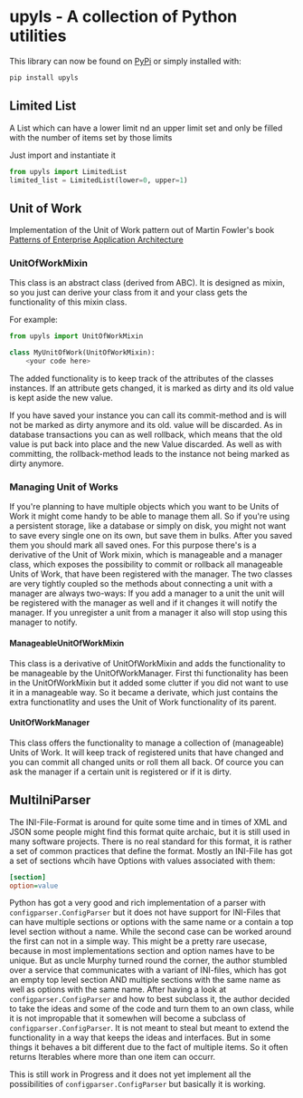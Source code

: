 # upyls - A collection of Python utilities

This library can now be found on [PyPi](https://pypi.org/project/upyls/)
or simply installed with:
```bash
pip install upyls
```

## Limited List

A List which can have a lower limit nd an upper limit set and only be filled with the number of items set by those 
limits

Just import and instantiate it
```python
from upyls import LimitedList
limited_list = LimitedList(lower=0, upper=1)
```

## Unit of Work
Implementation of the Unit of Work pattern out of Martin Fowler's book [Patterns of 
Enterprise Application Architecture](https://martinfowler.com/eaaCatalog/unitOfWork.html)

### UnitOfWorkMixin
This class is an abstract class (derived from ABC). It is designed as mixin, so you just can derive your class from it 
and your class gets the functionality of this mixin
class. 

For example:
```python
from upyls import UnitOfWorkMixin

class MyUnitOfWork(UnitOfWorkMixin):
    <your code here>
```
The added functionality is to keep track of the attributes of the classes instances. If an attribute gets changed, it is marked as 
dirty and its old value is kept aside the new value.

If you have saved your instance you can call its commit-method and is will not be marked as dirty anymore and its old. 
value will be discarded. As in database transactions you can as well rollback, which means that the old value is put 
back into place and the new Value discarded. As well as with committing, the rollback-method leads to the instance not 
being marked as dirty anymore.

### Managing Unit of Works 
If you're planning to have multiple objects which you want to be Units of Work it might come handy to be able to manage 
them all. So if you're using a persistent storage, like a database or simply on disk, you might not want to save every 
single one on its own, but save them in bulks. After you saved them you should mark all saved ones. For this purpose 
there's is a derivative of the Unit of Work mixin, which is manageable and a manager class, which exposes the 
possibility to commit or rollback all manageable Units of Work, that have been registered with the manager. The two 
classes are very tightly coupled so the methods about connecting a unit with a manager are always two-ways: If you add a
manager to a unit the unit will be registered with the manager as well and if it changes it will notify the manager. If
you unregister a unit from a manager it also will stop using this manager to notify.    

#### ManageableUnitOfWorkMixin
This class is a derivative of UnitOfWorkMixin and adds the functionality to be manageable by the UnitOfWorkManager. 
First thi functionality has been in the UnitOfWorkMixin but it added some clutter if you did not want to use it in a 
manageable way. So it became a derivate, which just contains the extra functionatlity and uses the Unit of Work 
functionality of its parent.

#### UnitOfWorkManager
This class offers the functionality to manage a collection of (manageable) Units of Work. It will keep track of 
registered units that have changed and you can commit all changed units or roll them all back. Of cource you can ask the
manager if a certain unit is registered or if it is dirty. 

## MultiIniParser
The INI-File-Format is around for quite some time and in times of XML and JSON some people might find this format quite 
archaic, but it is still used in many software projects. There is no real standard for this format, it is rather a set of 
common practices that define the format. 
Mostly an INI-File has got a set of sections whcih have Options with values associated with them:
```ini
[section]
option=value
```
Python has got a very good and rich implementation of a parser with `configparser.ConfigParser` but it does not have 
support for INI-Files that can have multiple sections or options with the same name or a contain a top level section
without a name. While the second case can be worked around the first can not in a simple way. 
This might be a pretty rare usecase, because in most implementations section and option names have to be unique. But as uncle Murphy turned round 
the corner, the author stumbled over a service that communicates with a variant of INI-files, which has got an empty 
top level section AND multiple sections with the same name as well as options with the same name. After having a look at
`configparser.ConfigParser` and how to best subclass it, the author decided to take the ideas and some of the code and 
turn them to an own class, while it is not impropable that it somewhen will become a subclass of 
`configparser.ConfigParser`. It is not meant to steal but meant to extend the functionality in a way that keeps the 
ideas and interfaces. But in some things it behaves a bit different due to the fact of multiple items. So it often 
returns Iterables where more than one item can occurr. 

This is still work in Progress and it does not yet implement all the possibilities of `configparser.ConfigParser` 
but basically it is working.